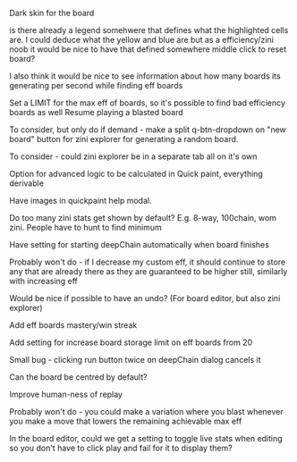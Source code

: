 Dark skin for the board

is there already a legend somehwere that defines what the highlighted cells are. I could deduce what the yellow and blue are but as a efficiency/zini noob it would be nice to have that defined somewhere
middle click to reset board?

I also think it would be nice to see information about how many boards its generating per second while finding eff boards

Set a LIMIT for the max eff of boards, so it's possible to find bad efficiency boards as well
Resume playing a blasted board

To consider, but only do if demand - make a split q-btn-dropdown on "new board" button for zini explorer for generating a random board.

To consider - could zini explorer be in a separate tab all on it's own

Option for advanced logic to be calculated in Quick paint, everything derivable

Have images in quickpaint help modal.

Do too many zini stats get shown by default? E.g. 8-way, 100chain, wom zini. People have to hunt to find minimum

Have setting for starting deepChain automatically when board finishes

Probably won't do - if I decrease my custom eff, it should continue to store any that are already there as they are guaranteed to be higher still, similarly with increasing eff

Would be nice if possible to have an undo? (For board editor, but also zini explorer)

Add eff boards mastery/win streak

Add setting for increase board storage limit on eff boards from 20

Small bug - clicking run button twice on deepChain dialog cancels it

Can the board be centred by default?

Improve human-ness of replay

Probably won't do - you could make a variation where you blast whenever you make a move that lowers the remaining achievable max eff

In the board editor, could we get a setting to toggle live stats when editing so you don't have to click play and fail for it to display them?
